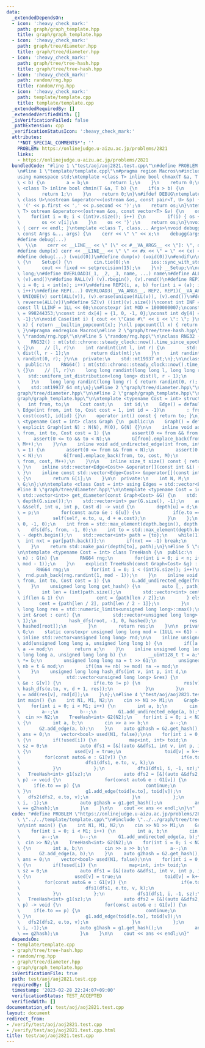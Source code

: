 ```yaml
---
data:
  _extendedDependsOn:
  - icon: ':heavy_check_mark:'
    path: graph/graph_template.hpp
    title: graph/graph_template.hpp
  - icon: ':heavy_check_mark:'
    path: graph/tree/diameter.hpp
    title: graph/tree/diameter.hpp
  - icon: ':heavy_check_mark:'
    path: graph/tree/tree-hash.hpp
    title: graph/tree/tree-hash.hpp
  - icon: ':heavy_check_mark:'
    path: random/rng.hpp
    title: random/rng.hpp
  - icon: ':heavy_check_mark:'
    path: template/template.cpp
    title: template/template.cpp
  _extendedRequiredBy: []
  _extendedVerifiedWith: []
  _isVerificationFailed: false
  _pathExtension: cpp
  _verificationStatusIcon: ':heavy_check_mark:'
  attributes:
    '*NOT_SPECIAL_COMMENTS*': ''
    PROBLEM: https://onlinejudge.u-aizu.ac.jp/problems/2821
    links:
    - https://onlinejudge.u-aizu.ac.jp/problems/2821
  bundledCode: "#line 1 \"test/aoj/aoj2821.test.cpp\"\n#define PROBLEM \"https://onlinejudge.u-aizu.ac.jp/problems/2821\"\
    \n#line 1 \"template/template.cpp\"\n#pragma region Macros\n#include <bits/stdc++.h>\n\
    using namespace std;\ntemplate <class T> inline bool chmax(T &a, T b) {\n    if(a\
    \ < b) {\n        a = b;\n        return 1;\n    }\n    return 0;\n}\ntemplate\
    \ <class T> inline bool chmin(T &a, T b) {\n    if(a > b) {\n        a = b;\n\
    \        return 1;\n    }\n    return 0;\n}\n#ifdef DEBUG\ntemplate <class T,\
    \ class U>\nostream &operator<<(ostream &os, const pair<T, U> &p) {\n    os <<\
    \ '(' << p.first << ',' << p.second << ')';\n    return os;\n}\ntemplate <class\
    \ T> ostream &operator<<(ostream &os, const vector<T> &v) {\n    os << '{';\n\
    \    for(int i = 0; i < (int)v.size(); i++) {\n        if(i) { os << ','; }\n\
    \        os << v[i];\n    }\n    os << '}';\n    return os;\n}\nvoid debugg()\
    \ { cerr << endl; }\ntemplate <class T, class... Args>\nvoid debugg(const T &x,\
    \ const Args &... args) {\n    cerr << \" \" << x;\n    debugg(args...);\n}\n\
    #define debug(...)                                                           \
    \  \\\n    cerr << __LINE__ << \" [\" << #__VA_ARGS__ << \"]: \", debugg(__VA_ARGS__)\n\
    #define dump(x) cerr << __LINE__ << \" \" << #x << \" = \" << (x) << endl\n#else\n\
    #define debug(...) (void(0))\n#define dump(x) (void(0))\n#endif\n\nstruct Setup\
    \ {\n    Setup() {\n        cin.tie(0);\n        ios::sync_with_stdio(false);\n\
    \        cout << fixed << setprecision(15);\n    }\n} __Setup;\n\nusing ll = long\
    \ long;\n#define OVERLOAD3(_1, _2, _3, name, ...) name\n#define ALL(v) (v).begin(),\
    \ (v).end()\n#define RALL(v) (v).rbegin(), (v).rend()\n#define REP1(i, n) for(int\
    \ i = 0; i < int(n); i++)\n#define REP2(i, a, b) for(int i = (a); i < int(b);\
    \ i++)\n#define REP(...) OVERLOAD3(__VA_ARGS__, REP2, REP1)(__VA_ARGS__)\n#define\
    \ UNIQUE(v) sort(ALL(v)), (v).erase(unique(ALL(v)), (v).end())\n#define REVERSE(v)\
    \ reverse(ALL(v))\n#define SZ(v) ((int)(v).size())\nconst int INF = 1 << 30;\n\
    const ll LLINF = 1LL << 60;\nconstexpr int MOD = 1000000007;\nconstexpr int MOD2\
    \ = 998244353;\nconst int dx[4] = {1, 0, -1, 0};\nconst int dy[4] = {0, 1, 0,\
    \ -1};\n\nvoid Case(int i) { cout << \"Case #\" << i << \": \"; }\nint popcount(int\
    \ x) { return __builtin_popcount(x); }\nll popcount(ll x) { return __builtin_popcountll(x);\
    \ }\n#pragma endregion Macros\n#line 2 \"graph/tree/tree-hash.hpp\"\n\n#line 2\
    \ \"random/rng.hpp\"\n\n#line 5 \"random/rng.hpp\"\n\nclass RNG32 {\n  public:\n\
    \    RNG32() : mt(std::chrono::steady_clock::now().time_since_epoch().count())\
    \ {}\n    // [l, r)\n    int randint(int l, int r) {\n        std::uniform_int_distribution<int>\
    \ dist(l, r - 1);\n        return dist(mt);\n    }\n    int randint(int r) { return\
    \ randint(0, r); }\n\n  private:\n    std::mt19937 mt;\n};\n\nclass RNG64 {\n\
    \  public:\n    RNG64() : mt(std::chrono::steady_clock::now().time_since_epoch().count())\
    \ {}\n    // [l, r)\n    long long randint(long long l, long long r) {\n     \
    \   std::uniform_int_distribution<long long> dist(l, r - 1);\n        return dist(mt);\n\
    \    }\n    long long randint(long long r) { return randint(0, r); }\n\n  private:\n\
    \    std::mt19937_64 mt;\n};\n#line 2 \"graph/tree/diameter.hpp\"\n\n#line 6 \"\
    graph/tree/diameter.hpp\"\n\n#line 2 \"graph/graph_template.hpp\"\n\n#line 5 \"\
    graph/graph_template.hpp\"\n\ntemplate <typename Cost = int> struct Edge {\n \
    \   int from, to;\n    Cost cost;\n    int id;\n    Edge() = default;\n    explicit\
    \ Edge(int from, int to, Cost cost = 1, int id = -1)\n        : from(from), to(to),\
    \ cost(cost), id(id) {}\n    operator int() const { return to; }\n};\n\ntemplate\
    \ <typename Cost = int> class Graph {\n  public:\n    Graph() = default;\n   \
    \ explicit Graph(int N) : N(N), M(0), G(N) {}\n\n    inline void add_directed_edge(int\
    \ from, int to, Cost cost = 1) {\n        assert(0 <= from && from < N);\n   \
    \     assert(0 <= to && to < N);\n        G[from].emplace_back(from, to, cost,\
    \ M++);\n    }\n\n    inline void add_undirected_edge(int from, int to, Cost cost\
    \ = 1) {\n        assert(0 <= from && from < N);\n        assert(0 <= to && to\
    \ < N);\n        G[from].emplace_back(from, to, cost, M);\n        G[to].emplace_back(to,\
    \ from, cost, M++);\n    }\n\n    inline size_t size() const { return G.size();\
    \ }\n    inline std::vector<Edge<Cost>> &operator[](const int &i) { return G[i];\
    \ }\n    inline const std::vector<Edge<Cost>> &operator[](const int &i) const\
    \ {\n        return G[i];\n    }\n\n  private:\n    int N, M;\n    std::vector<std::vector<Edge<Cost>>>\
    \ G;\n};\n\ntemplate <class Cost = int> using Edges = std::vector<Edge<Cost>>;\n\
    #line 8 \"graph/tree/diameter.hpp\"\n\ntemplate <typename Cost = int>\nstd::pair<Cost,\
    \ std::vector<int>> get_diameter(const Graph<Cost> &G) {\n    std::vector<Cost>\
    \ depth(G.size());\n    std::vector<int> par(G.size(), -1);\n    auto dfs = [&](auto\
    \ &&self, int u, int p, Cost d) -> void {\n        depth[u] = d;\n        par[u]\
    \ = p;\n        for(const auto &e : G[u]) {\n            if(e.to == p) continue;\n\
    \            self(self, e.to, u, d + e.cost);\n        }\n    };\n    dfs(dfs,\
    \ 0, -1, 0);\n    int from = std::max_element(depth.begin(), depth.end()) - depth.begin();\n\
    \    dfs(dfs, from, -1, 0);\n    int to = std::max_element(depth.begin(), depth.end())\
    \ - depth.begin();\n    std::vector<int> path = {to};\n    while(1) {\n      \
    \  int nxt = par[path.back()];\n        if(nxt == -1) break;\n        path.push_back(nxt);\n\
    \    }\n    return std::make_pair(depth[to], path);\n}\n#line 5 \"graph/tree/tree-hash.hpp\"\
    \n\ntemplate <typename Cost = int> class TreeHash {\n  public:\n    explicit TreeHash(int\
    \ n) : G(n) {\n        RNG64 rng;\n        for(int i = 0; i < n; i++) rnd.push_back(rng.randint(1,\
    \ mod - 1));\n    }\n    explicit TreeHash(const Graph<Cost> &g) : G(g) {\n  \
    \      RNG64 rng;\n        for(int i = 0; i < (int)G.size(); i++)\n          \
    \  rnd.push_back(rng.randint(1, mod - 1));\n    }\n    inline void add_edge(int\
    \ from, int to, Cost cost = 1) {\n        G.add_undirected_edge(from, to, cost);\n\
    \    }\n    unsigned long long get_hash() {\n        auto [_, path] = get_diameter(G);\n\
    \        int len = (int)path.size();\n        std::vector<int> cent;\n       \
    \ if(len & 1) {\n            cent = {path[len / 2]};\n        } else {\n     \
    \       cent = {path[len / 2], path[len / 2 - 1]};\n        }\n        unsigned\
    \ long long res = std::numeric_limits<unsigned long long>::max();\n        for(const\
    \ int &root : cent) {\n            std::vector<unsigned long long> hashed(G.size(),\
    \ 1);\n            hash_dfs(root, -1, 0, hashed);\n            res = std::min(res,\
    \ hashed[root]);\n        }\n        return res;\n    }\n\n  private:\n    Graph<Cost>\
    \ G;\n    static constexpr unsigned long long mod = (1ULL << 61) - 1;\n    static\
    \ inline std::vector<unsigned long long> rnd;\n\n    inline unsigned long long\
    \ add(unsigned long long a, unsigned long long b) {\n        if((a += b) >= mod)\
    \ a -= mod;\n        return a;\n    }\n    inline unsigned long long mul(unsigned\
    \ long long a, unsigned long long b) {\n        __uint128_t t = a;\n        t\
    \ *= b;\n        unsigned long long na = t >> 61;\n        unsigned long long\
    \ nb = t & mod;\n        if((na += nb) >= mod) na -= mod;\n        return na;\n\
    \    }\n    unsigned long long hash_dfs(int v, int p, int d,\n               \
    \                 std::vector<unsigned long long> &res) {\n        for(const auto\
    \ &e : G[v]) {\n            if(e.to != p) {\n                res[v] = mul(res[v],\
    \ hash_dfs(e.to, v, d + 1, res));\n            }\n        }\n        return res[v]\
    \ = add(res[v], rnd[d]);\n    }\n};\n#line 4 \"test/aoj/aoj2821.test.cpp\"\n\n\
    int main() {\n    int N1, M1, N2;\n    cin >> N1 >> M1;\n    Graph<int> G1(N1);\n\
    \    for(int i = 0; i < M1; i++) {\n        int a, b;\n        cin >> a >> b;\n\
    \        a--;\n        b--;\n        G1.add_undirected_edge(a, b);\n    }\n  \
    \  cin >> N2;\n    TreeHash<int> G2(N2);\n    for(int i = 0; i < N2 - 1; i++)\
    \ {\n        int a, b;\n        cin >> a >> b;\n        a--;\n        b--;\n \
    \       G2.add_edge(a, b);\n    }\n    auto g2hash = G2.get_hash();\n\n    int\
    \ ans = 0;\n    vector<bool> used(N1, false);\n\n    for(int i = 0; i < N1; i++)\
    \ {\n        if(!used[i]) {\n            map<int, int> toid;\n            int\
    \ sz = 0;\n            auto dfs1 = [&](auto &&dfs1, int v, int p, int &k) -> void\
    \ {\n                used[v] = true;\n                toid[v] = k++;\n       \
    \         for(const auto& e : G1[v]) {\n                    if(e.to != p) {\n\
    \                        dfs1(dfs1, e.to, v, k);\n                    }\n    \
    \            }\n            };\n            dfs1(dfs1, i, -1, sz);\n         \
    \   TreeHash<int> g1(sz);\n            auto dfs2 = [&](auto &&dfs2, int v, int\
    \ p) -> void {\n                for(const auto& e : G1[v]) {\n               \
    \     if(e.to == p) {\n                        continue;\n                   \
    \ }\n                    g1.add_edge(toid[e.to], toid[v]);\n                 \
    \   dfs2(dfs2, e.to, v);\n                }\n            };\n            dfs2(dfs2,\
    \ i, -1);\n            auto g1hash = g1.get_hash();\n            ans += (g1hash\
    \ == g2hash);\n        }\n    }\n\n    cout << ans << endl;\n}\n"
  code: "#define PROBLEM \"https://onlinejudge.u-aizu.ac.jp/problems/2821\"\n#include\
    \ \"../../template/template.cpp\"\n#include \"../../graph/tree/tree-hash.hpp\"\
    \n\nint main() {\n    int N1, M1, N2;\n    cin >> N1 >> M1;\n    Graph<int> G1(N1);\n\
    \    for(int i = 0; i < M1; i++) {\n        int a, b;\n        cin >> a >> b;\n\
    \        a--;\n        b--;\n        G1.add_undirected_edge(a, b);\n    }\n  \
    \  cin >> N2;\n    TreeHash<int> G2(N2);\n    for(int i = 0; i < N2 - 1; i++)\
    \ {\n        int a, b;\n        cin >> a >> b;\n        a--;\n        b--;\n \
    \       G2.add_edge(a, b);\n    }\n    auto g2hash = G2.get_hash();\n\n    int\
    \ ans = 0;\n    vector<bool> used(N1, false);\n\n    for(int i = 0; i < N1; i++)\
    \ {\n        if(!used[i]) {\n            map<int, int> toid;\n            int\
    \ sz = 0;\n            auto dfs1 = [&](auto &&dfs1, int v, int p, int &k) -> void\
    \ {\n                used[v] = true;\n                toid[v] = k++;\n       \
    \         for(const auto& e : G1[v]) {\n                    if(e.to != p) {\n\
    \                        dfs1(dfs1, e.to, v, k);\n                    }\n    \
    \            }\n            };\n            dfs1(dfs1, i, -1, sz);\n         \
    \   TreeHash<int> g1(sz);\n            auto dfs2 = [&](auto &&dfs2, int v, int\
    \ p) -> void {\n                for(const auto& e : G1[v]) {\n               \
    \     if(e.to == p) {\n                        continue;\n                   \
    \ }\n                    g1.add_edge(toid[e.to], toid[v]);\n                 \
    \   dfs2(dfs2, e.to, v);\n                }\n            };\n            dfs2(dfs2,\
    \ i, -1);\n            auto g1hash = g1.get_hash();\n            ans += (g1hash\
    \ == g2hash);\n        }\n    }\n\n    cout << ans << endl;\n}"
  dependsOn:
  - template/template.cpp
  - graph/tree/tree-hash.hpp
  - random/rng.hpp
  - graph/tree/diameter.hpp
  - graph/graph_template.hpp
  isVerificationFile: true
  path: test/aoj/aoj2821.test.cpp
  requiredBy: []
  timestamp: '2023-02-28 22:24:07+09:00'
  verificationStatus: TEST_ACCEPTED
  verifiedWith: []
documentation_of: test/aoj/aoj2821.test.cpp
layout: document
redirect_from:
- /verify/test/aoj/aoj2821.test.cpp
- /verify/test/aoj/aoj2821.test.cpp.html
title: test/aoj/aoj2821.test.cpp
---
```

